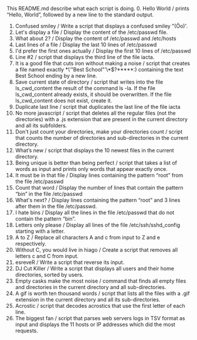 This README.md describe what each script is doing.
0. Hello World / prints “Hello, World”, followed by a new line to the standard output.
1. Confused smiley / Write a script that displays a confused smiley "(Ôo)'.
2. Let's display a file / Display the content of the /etc/passwd file.
3. What about 2? / Display the content of /etc/passwd and /etc/hosts
4. Last lines of a file / Display the last 10 lines of /etc/passwd
5. I'd prefer the first ones actually / Display the first 10 lines of /etc/passwd
6. Line #2 / script that displays the third line of the file iacta.
7. It is a good file that cuts iron without making a noise / script that creates a file named exactly \*\\'"Best School"\'\\*$\?\*\*\*\*\*:) containing the text Best School ending by a new line.
8. Save current state of directory / script that writes into the file ls_cwd_content the result of the command ls -la. If the file ls_cwd_content already exists, it should be overwritten. If the file ls_cwd_content does not exist, create it.
9. Duplicate last line / script that duplicates the last line of the file iacta
10. No more javascript / script that deletes all the regular files (not the directories) with a .js extension that are present in the current directory and all its subfolders.
11. Don't just count your directories, make your directories count / script that counts the number of directories and sub-directories in the current directory.
12. What’s new / script that displays the 10 newest files in the current directory.
13. Being unique is better than being perfect / script that takes a list of words as input and prints only words that appear exactly once.
14. It must be in that file / Display lines containing the pattern “root” from the file /etc/passwd
15. Count that word / Display the number of lines that contain the pattern “bin” in the file /etc/passwd
16. What's next? / Display lines containing the pattern “root” and 3 lines after them in the file /etc/passwd.
17. I hate bins / Display all the lines in the file /etc/passwd that do not contain the pattern “bin”.
18. Letters only please / Display all lines of the file /etc/ssh/sshd_config starting with a letter.
19. A to Z / Replace all characters A and c from input to Z and e respectively.
20. Without C, you would live in hiago / Create a script that removes all letters c and C from input.
21. esreveR / Write a script that reverse its input.
22. DJ Cut Killer / Write a script that displays all users and their home directories, sorted by users.
23. Empty casks make the most noise / command that finds all empty files and directories in the current directory and all sub-directories.
24. A gif is worth ten thousand words / script that lists all the files with a .gif extension in the current directory and all its sub-directories.
25. Acrostic / script that decodes acrostics that use the first letter of each line.
26. The biggest fan / script that parses web servers logs in TSV format as input and displays the 11 hosts or IP addresses which did the most requests.
